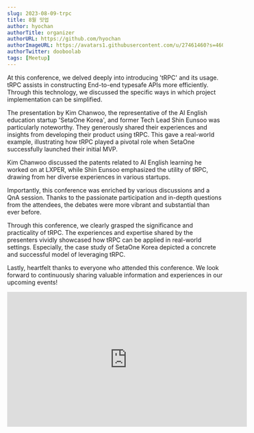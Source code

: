 ```yaml
---
slug: 2023-08-09-trpc
title: 8월 밋업
author: hyochan
authorTitle: organizer
authorURL: https://github.com/hyochan
authorImageURL: https://avatars1.githubusercontent.com/u/27461460?s=460&u=b5860875e26d33fd70fd210f4ea74f81cdf9d99b&v=4
authorTwitter: dooboolab
tags: [Meetup]
---
```


At this conference, we delved deeply into introducing 'tRPC' and its usage. tRPC assists in constructing End-to-end typesafe APIs more efficiently. Through this technology, we discussed the specific ways in which project implementation can be simplified.

The presentation by Kim Chanwoo, the representative of the AI English education startup 'SetaOne Korea', and former Tech Lead Shin Eunsoo was particularly noteworthy. They generously shared their experiences and insights from developing their product using tRPC. This gave a real-world example, illustrating how tRPC played a pivotal role when SetaOne successfully launched their initial MVP.

Kim Chanwoo discussed the patents related to AI English learning he worked on at LXPER, while Shin Eunsoo emphasized the utility of tRPC, drawing from her diverse experiences in various startups.

Importantly, this conference was enriched by various discussions and a QnA session. Thanks to the passionate participation and in-depth questions from the attendees, the debates were more vibrant and substantial than ever before.

Through this conference, we clearly grasped the significance and practicality of tRPC. The experiences and expertise shared by the presenters vividly showcased how tRPC can be applied in real-world settings. Especially, the case study of SetaOne Korea depicted a concrete and successful model of leveraging tRPC.

Lastly, heartfelt thanks to everyone who attended this conference. We look forward to continuously sharing valuable information and experiences in our upcoming events!

<div class="video-container">
<iframe width="560" height="315" src="https://www.youtube.com/embed/UICl2R81x78" title="trpc 컨퍼런스" frameborder="0" allow="accelerometer; autoplay; clipboard-write; encrypted-media; gyroscope; picture-in-picture; web-share" allowfullscreen></iframe>
</div>
